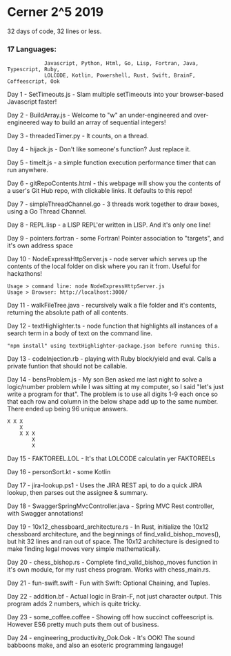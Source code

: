 # Cerner 2^5 2019

32 days of code, 32 lines or less.

### 17 Languages:
```
            Javascript, Python, Html, Go, Lisp, Fortran, Java, Typescript, Ruby,
            LOLCODE, Kotlin, Powershell, Rust, Swift, BrainF, Coffeescript, Ook
```
Day 1 - SetTimeouts.js - Slam multiple setTimeouts into your browser-based Javascript faster!

Day 2 - BuildArray.js - Welcome to "w" an under-engineered and over-engineered way to build an array of sequential integers!

Day 3 - threadedTimer.py - It counts, on a thread.

Day 4 - hijack.js - Don't like someone's function?  Just replace it.

Day 5 - timeIt.js - a simple function execution performance timer that can run anywhere.

Day 6 - gitRepoContents.html - this webpage will show you the contents of a user's Git Hub repo, with clickable links.  It defaults to this repo!

Day 7 - simpleThreadChannel.go - 3 threads work together to draw boxes, using a Go Thread Channel.

Day 8 - REPL.lisp - a LISP REPL'er written in LISP.  And it's only one line!

Day 9 - pointers.fortran - some Fortran!  Pointer association to "targets", and it's own address space

Day 10 - NodeExpressHttpServer.js - node server which serves up the contents of the local folder on disk where you ran it from.  Useful for hackathons!
    
    Usage > command line: node NodeExpressHttpServer.js
    Usage > Browser: http://localhost:3000/

Day 11 - walkFileTree.java - recursively walk a file folder and it's contents, returning the absolute path of all contents.

Day 12 - textHighlighter.ts - node function that highlights all instances of a search term in a body of text on the command line.

    "npm install" using textHighlighter-package.json before running this.

Day 13 - codeInjection.rb - playing with Ruby block/yield and eval.  Calls a private funtion that should not be callable.

Day 14 - bensProblem.js - My son Ben asked me last night to solve a logic/number problem while I was sitting at my computer, so I said "let's just write a program for that".  The problem is to use all digits 1-9 each once so that each row and column in the below shape add up to the same number.  There ended up being 96 unique answers.

    X X X
        X
        X X X
            X
            X

Day 15 - FAKTOREEL.LOL - It's that LOLCODE calculatin yer FAKTOREELs

Day 16 - personSort.kt - some Kotlin

Day 17 - jira-lookup.ps1 - Uses the JIRA REST api, to do a quick JIRA lookup, then parses out the assignee & summary.

Day 18 - SwaggerSpringMvcController.java - Spring MVC Rest controller, with Swagger annotations!

Day 19 - 10x12_chessboard_architecture.rs - In Rust, initialize the 10x12 chessboard architecture, and the beginnings of find_valid_bishop_moves(), but hit 32 lines and ran out of space.  The 10x12 architecture is designed to make finding legal moves very simple mathematically.

Day 20 - chess_bishop.rs - Complete find_valid_bishop_moves function in it's own module, for my rust chess program.  Works with chess_main.rs.

Day 21 - fun-swift.swift - Fun with Swift: Optional Chaining, and Tuples.

Day 22 - addition.bf - Actual logic in Brain-F, not just character output.  This program adds 2 numbers, which is quite tricky.

Day 23 - some_coffee.coffee - Showing off how succinct coffeescript is.  However ES6 pretty much puts them out of business.

Day 24 - engineering_productivity_Ook.Ook - It's OOK!  The sound babboons make, and also an esoteric programming langauge!
